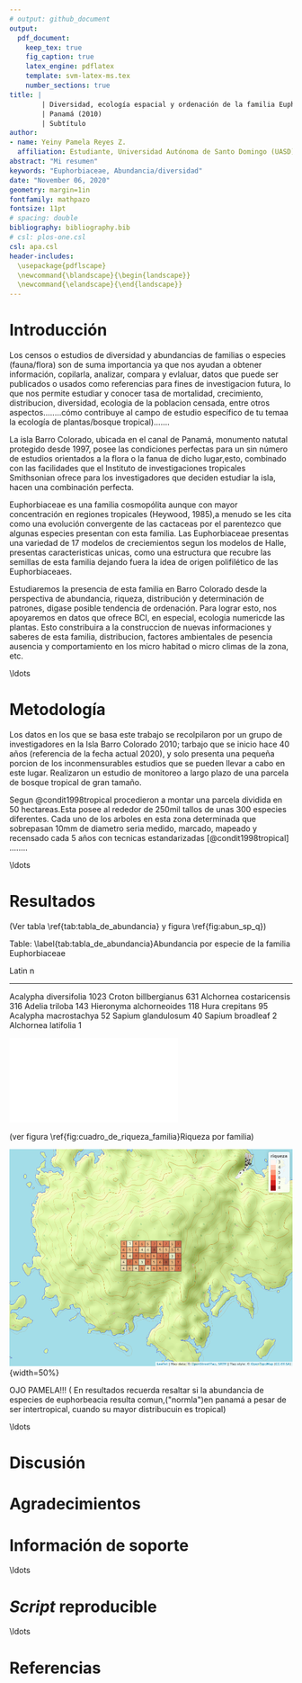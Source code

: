 ```yaml
---
# output: github_document
output: 
  pdf_document:
    keep_tex: true
    fig_caption: true
    latex_engine: pdflatex
    template: svm-latex-ms.tex
    number_sections: true
title: | 
        | Diversidad, ecología espacial y ordenación de la familia Euphorbeaceae en Isla Barro Colorado 
        | Panamá (2010)
        | Subtítulo
author:
- name: Yeiny Pamela Reyes Z.
  affiliation: Estudiante, Universidad Autónoma de Santo Domingo (UASD)
abstract: "Mi resumen"
keywords: "Euphorbiaceae, Abundancia/diversidad"
date: "November 06, 2020"
geometry: margin=1in
fontfamily: mathpazo
fontsize: 11pt
# spacing: double
bibliography: bibliography.bib
# csl: plos-one.csl
csl: apa.csl
header-includes:
  \usepackage{pdflscape}
  \newcommand{\blandscape}{\begin{landscape}}
  \newcommand{\elandscape}{\end{landscape}}
---
```





# Introducción

 Los censos o estudios de diversidad y abundancias de familias o especies  (fauna/flora) son de suma importancia ya que  nos ayudan a obtener información, copilarla, analizar, compara y evlaluar, datos que puede ser publicados o usados como referencias para fines de investigacion futura, lo que nos permite estudiar y conocer tasa de mortalidad, crecimiento, distribucion, diversidad, ecologia de la poblacion censada, entre otros aspectos........cómo contribuye al campo de estudio específico de tu temaa la ecología de plantas/bosque tropical).......
 
 La isla Barro Colorado, ubicada en el canal de Panamá, monumento natutal protegido desde 1997, posee las condiciones perfectas para un sin número de estudios orientados a la flora o la fanua de dicho lugar,esto, combinado con las facilidades que el Instituto de investigaciones tropicales Smithsonian ofrece para los investigadores que deciden estudiar la isla, hacen una combinación perfecta.

  Euphorbiaceae es una familia cosmopólita aunque con mayor concentración en regiones tropicales (Heywood, 1985),a menudo se les cita como una evolución convergente de las cactaceas por el parentezco que algunas especies presentan con esta familia.
Las Euphorbiaceae presentas una variedad de 17 modelos de creciemientos segun los modelos de Halle, presentas caracteristicas unicas, como una estructura que recubre las semillas de esta familia dejando fuera la idea de origen polifilético de las Euphorbiaceaes.

Estudiaremos la presencia de esta familia en Barro Colorado desde la perspectiva de abundancia, riqueza, distribución y determinación de patrones, dίgase posible tendencia de ordenación.
Para lograr esto, nos apoyaremos en datos que ofrece BCI, en especial, ecologίa numericde las plantas. 
Esto constribuira a la construccion de nuevas informaciones y saberes de esta familia,  distribucion, factores ambientales de pesencia ausencia y comportamiento en los micro habitad o micro climas de la zona, etc.
 

 
\ldots

# Metodología

Los datos en los que se basa este trabajo se recolpilaron por un grupo de investigadores en la Isla Barro Colorado 2010; tarbajo que se inicio hace 40 años (referencia de la fecha actual 2020), y solo presenta una pequeña porcion de los inconmensurables estudios que se pueden llevar a cabo en este lugar. Realizaron un estudio de monitoreo a largo plazo de una parcela de bosque tropical de gran tamaño.

Segun @condit1998tropical procedieron a montar una parcela dividida en 50 hectareas.Esta posee al rededor de 250mil tallos de unas 300 especies diferentes.
Cada uno de los arboles en esta zona determinada que sobrepasan  10mm de diametro seria medido, marcado, mapeado y recensado cada 5 años con tecnicas estandarizadas [@condit1998tropical]
 ........
 

\ldots

# Resultados

(Ver tabla \ref{tab:tabla_de_abundancia} y figura \ref{fig:abun_sp_q})


Table: \label{tab:tabla_de_abundancia}Abundancia por especie de la familia Euphorbiaceae

Latin                         n
------------------------  -----
Acalypha diversifolia      1023
Croton billbergianus        631
Alchornea costaricensis     316
Adelia triloba              143
Hieronyma alchorneoides     118
Hura crepitans               95
Acalypha macrostachya        52
Sapium glandulosum           40
Sapium broadleaf              2
Alchornea latifolia           1



![\label{fig:abun_sp_q}Abundancia por especie por quadrat](manuscrito_files/figure-latex/unnamed-chunk-3-1.pdf) 

(ver figura \ref{fig:cuadro_de_riqueza_familia}Riqueza por familia)

![\label{fig:cuadro_de_riqueza_familia}Representacion de la riqueza de la familia Euphorbiaceae por cuadricula de una hectarea](mapa_cuadros_riq_mi_familia.png){width=50%}

  OJO PAMELA!!!  ( En resultados recuerda resaltar si la abundancia de especies de euphorbeacia resulta comun,("normla")en panamá  a pesar de ser intertropical, cuando su mayor distribucuin es tropical)
 

\ldots

# Discusión

# Agradecimientos

# Información de soporte

\ldots

# *Script* reproducible

\ldots

# Referencias
